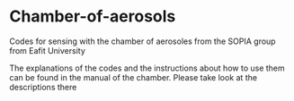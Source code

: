 # Chamber-of-aerosols
Codes for sensing with the chamber of aerosoles from the SOPIA group from Eafit University

The explanations of the codes and the instructions about how to use them can be found in the manual of the chamber. Please take look at the descriptions there 
